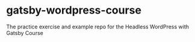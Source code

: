 # gatsby-wordpress-course
The practice exercise and example repo for the Headless WordPress with Gatsby Course 
